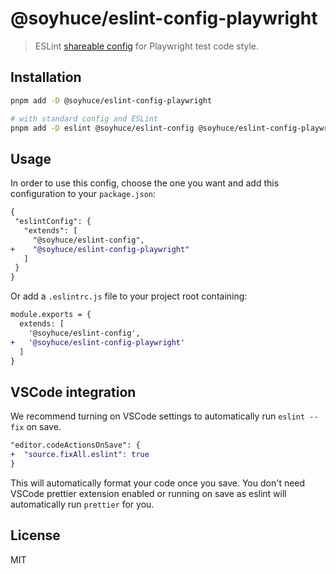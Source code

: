 # @soyhuce/eslint-config-playwright

> ESLint [shareable config](https://eslint.org/docs/developer-guide/shareable-configs.html) for Playwright test code style.

## Installation

```bash
pnpm add -D @soyhuce/eslint-config-playwright

# with standard config and ESLint
pnpm add -D eslint @soyhuce/eslint-config @soyhuce/eslint-config-playwright
```

## Usage

In order to use this config, choose the one you want and add this configuration to your `package.json`:

```diff
{
 "eslintConfig": {
   "extends": [
     "@soyhuce/eslint-config",
+    "@soyhuce/eslint-config-playwright"
   ]
 }
}
```

Or add a `.eslintrc.js` file to your project root containing:

```diff
module.exports = {
  extends: [
    '@soyhuce/eslint-config',
+   '@soyhuce/eslint-config-playwright'
  ]
}
```

## VSCode integration
We recommend turning on VSCode settings to automatically run `eslint --fix` on save.

```diff
"editor.codeActionsOnSave": {
+  "source.fixAll.eslint": true
}
```

This will automatically format your code once you save. You don't need VSCode prettier extension enabled or running on save as eslint will automatically run `prettier` for you.

## License
MIT
